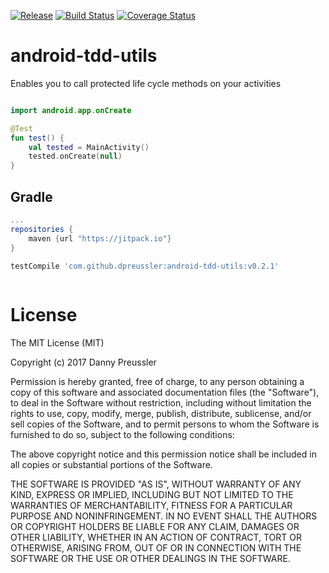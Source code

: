 [![Release](https://jitpack.io/v/dpreussler/android-tdd-utils.svg)](https://jitpack.io/#dpreussler/android-tdd-utils) [![Build Status](https://travis-ci.org/dpreussler/android-tdd-utils.svg?branch=master)](https://travis-ci.org/dpreussler/android-tdd-utils) [![Coverage Status](https://coveralls.io/repos/github/dpreussler/android-tdd-utils/badge.svg)](https://coveralls.io/github/dpreussler/android-tdd-utils)


# android-tdd-utils


Enables you to call protected life cycle methods on your activities


```kotlin

import android.app.onCreate

@Test
fun test() {
    val tested = MainActivity()
    tested.onCreate(null)
}

```

Gradle
------

```groovy
...
repositories {
    maven {url "https://jitpack.io"}
}

testCompile 'com.github.dpreussler:android-tdd-utils:v0.2.1'
 
```



License
=======

The MIT License (MIT)

Copyright (c) 2017 Danny Preussler

Permission is hereby granted, free of charge, to any person obtaining a copy
of this software and associated documentation files (the "Software"), to deal
in the Software without restriction, including without limitation the rights
to use, copy, modify, merge, publish, distribute, sublicense, and/or sell
copies of the Software, and to permit persons to whom the Software is
furnished to do so, subject to the following conditions:

The above copyright notice and this permission notice shall be included in all
copies or substantial portions of the Software.

THE SOFTWARE IS PROVIDED "AS IS", WITHOUT WARRANTY OF ANY KIND, EXPRESS OR
IMPLIED, INCLUDING BUT NOT LIMITED TO THE WARRANTIES OF MERCHANTABILITY,
FITNESS FOR A PARTICULAR PURPOSE AND NONINFRINGEMENT. IN NO EVENT SHALL THE
AUTHORS OR COPYRIGHT HOLDERS BE LIABLE FOR ANY CLAIM, DAMAGES OR OTHER
LIABILITY, WHETHER IN AN ACTION OF CONTRACT, TORT OR OTHERWISE, ARISING FROM,
OUT OF OR IN CONNECTION WITH THE SOFTWARE OR THE USE OR OTHER DEALINGS IN THE
SOFTWARE.
